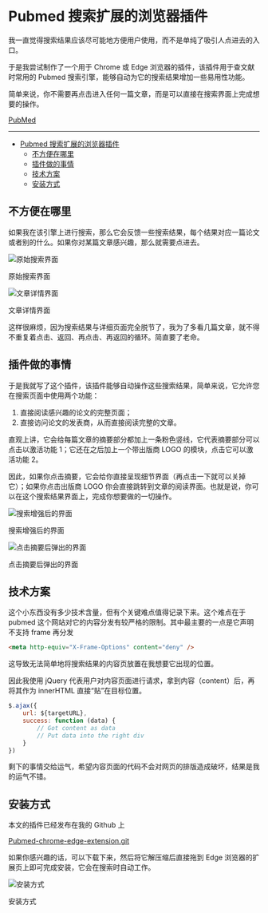 # Pubmed 搜索扩展的浏览器插件

我一直觉得搜索结果应该尽可能地方便用户使用，而不是单纯了吸引人点进去的入口。

于是我尝试制作了一个用于 Chrome 或 Edge 浏览器的插件，该插件用于查文献时常用的 Pubmed 搜索引擎，能够自动为它的搜索结果增加一些易用性功能。

简单来说，你不需要再点击进入任何一篇文章，而是可以直接在搜索界面上完成想要的操作。

[PubMed](https://pubmed.ncbi.nlm.nih.gov/ "PubMed")

---

- [Pubmed 搜索扩展的浏览器插件](#pubmed-搜索扩展的浏览器插件)
  - [不方便在哪里](#不方便在哪里)
  - [插件做的事情](#插件做的事情)
  - [技术方案](#技术方案)
  - [安装方式](#安装方式)

## 不方便在哪里

如果我在该引擎上进行搜索，那么它会反馈一些搜索结果，每个结果对应一篇论文或者别的什么。如果你对某篇文章感兴趣，那么就需要点进去。

![原始搜索界面](Pubmed%20%E6%90%9C%E7%B4%A2%E6%89%A9%E5%B1%95%E7%9A%84%E6%B5%8F%E8%A7%88%E5%99%A8%E6%8F%92%E4%BB%B6%20e3bf0f8124064d9992669237543f843e/Untitled.png)

原始搜索界面

![文章详情界面](Pubmed%20%E6%90%9C%E7%B4%A2%E6%89%A9%E5%B1%95%E7%9A%84%E6%B5%8F%E8%A7%88%E5%99%A8%E6%8F%92%E4%BB%B6%20e3bf0f8124064d9992669237543f843e/Untitled%201.png)

文章详情界面

这样很麻烦，因为搜索结果与详细页面完全脱节了，我为了多看几篇文章，就不得不重复着点击、返回、再点击、再返回的循环。简直要了老命。

## 插件做的事情

于是我就写了这个插件，该插件能够自动操作这些搜索结果，简单来说，它允许您在搜索页面中使用两个功能：

1. 直接阅读感兴趣的论文的完整页面；
2. 直接访问论文的发表商，从而直接阅读完整的文章。

直观上讲，它会给每篇文章的摘要部分都加上一条粉色竖线，它代表摘要部分可以点击以激活功能 1；它还在之后加上一个带出版商 LOGO 的模块，点击它可以激活功能 2。

因此，如果你点击摘要，它会给你直接呈现细节界面（再点击一下就可以关掉它）；如果你点击出版商 LOGO 你会直接跳转到文章的阅读界面。也就是说，你可以在这个搜索结果界面上，完成你想要做的一切操作。

![搜索增强后的界面](Pubmed%20%E6%90%9C%E7%B4%A2%E6%89%A9%E5%B1%95%E7%9A%84%E6%B5%8F%E8%A7%88%E5%99%A8%E6%8F%92%E4%BB%B6%20e3bf0f8124064d9992669237543f843e/pic1.png)

搜索增强后的界面

![点击摘要后弹出的界面](Pubmed%20%E6%90%9C%E7%B4%A2%E6%89%A9%E5%B1%95%E7%9A%84%E6%B5%8F%E8%A7%88%E5%99%A8%E6%8F%92%E4%BB%B6%20e3bf0f8124064d9992669237543f843e/pic2.png)

点击摘要后弹出的界面

## 技术方案

这个小东西没有多少技术含量，但有个关键难点值得记录下来。这个难点在于 pubmed 这个网站对它的内容分发有较严格的限制。其中最主要的一点是它声明不支持 frame 再分发

```html
<meta http-equiv="X-Frame-Options" content="deny" />
```

这导致无法简单地将搜索结果的内容页放置在我想要它出现的位置。

因此我使用 jQuery 代表用户对内容页面进行请求，拿到内容（content）后，再将其作为 innerHTML 直接“贴”在目标位置。

```jsx
$.ajax({
	url: ${targetURL},
	success: function (data) {
		// Got content as data
		// Put data into the right div
	}
})
```

剩下的事情交给运气，希望内容页面的代码不会对网页的排版造成破坏，结果是我的运气不错。

## 安装方式

本文的插件已经发布在我的 Github 上

[Pubmed-chrome-edge-extension.git](https://github.com/listenzcc/Pubmed-chrome-edge-extension.git "Pubmed-chrome-edge-extension.git")

如果你感兴趣的话，可以下载下来，然后将它解压缩后直接拖到 Edge 浏览器的扩展页上即可完成安装，它会在搜索时自动工作。

![安装方式](Pubmed%20%E6%90%9C%E7%B4%A2%E6%89%A9%E5%B1%95%E7%9A%84%E6%B5%8F%E8%A7%88%E5%99%A8%E6%8F%92%E4%BB%B6%20e3bf0f8124064d9992669237543f843e/Untitled%202.png)

安装方式
